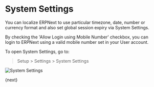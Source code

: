 # System Settings

You can localize ERPNext to use particular timezone, date, number or currency format and also set global session expiry via System Settings.

By checking the 'Allow Login using Mobile Number' checkbox, you can login to ERPNext using a valid mobile number set in your User account. 

To open System Settings, go to:

> Setup > Settings > System Settings

<img class="screenshot" alt="System Settings" src="/docs/assets/img/setup/settings/system-settings.png">

{next}
